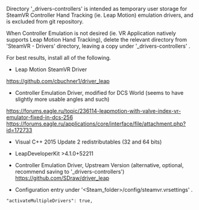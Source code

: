 
Directory '_drivers-controllers' is intended as temporary user storage for SteamVR Controller Hand Tracking (ie. Leap Motion) emulation drivers, and is excluded from git repository.

When Controller Emulation is not desired (ie. VR Application natively supports Leap Motion Hand Tracking), delete the relevant directory from 'SteamVR - Drivers' directory, leaving a copy under '_drivers-controllers' .

For best results, install all of the following.

* Leap Motion SteamVR Driver

https://github.com/cbuchner1/driver_leap


* Controller Emulation Driver, modified for DCS World (seems to have slightly more usable angles and such)

https://forums.eagle.ru/topic/236114-leapmotion-with-valve-index-vr-emulator-fixed-in-dcs-256
	https://forums.eagle.ru/applications/core/interface/file/attachment.php?id=172733


* Visual C++ 2015 Update 2 redistributables (32 and 64 bits)


* LeapDeveloperKit >4.1.0+52211


* Controller Emulation Driver, Upstream Version (alternative, optional, recommend saving to '_drivers-controllers')
https://github.com/SDraw/driver_leap


* Configuration entry under '<Steam_folder>/config/steamvr.vrsettings' .

```
"activateMultipleDrivers": true,
```


